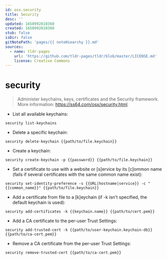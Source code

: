 ```yaml
---
id: osx.security
title: Security
desc: ''
updated: 1658992810360
created: 1658992810360
stub: false
isDir: false
gitNotePath: 'pages/{{ noteHiearchy }}.md'
sources:
  - name: tldr-pages
    url: 'https://github.com/tldr-pages/tldr/blob/master/LICENSE.md'
    license: Creative Commons
---
```

# security

> Administer keychains, keys, certificates and the Security framework.
> More information: <https://ss64.com/osx/security.html>.

- List all available keychains:

`security list-keychains`

- Delete a specific keychain:

`security delete-keychain {{path/to/file.keychain}}`

- Create a keychain:

`security create-keychain -p {{password}} {{path/to/file.keychain}}`

- Set a certificate to use with a website or [s]ervice by its [c]ommon name (fails if several certificates with the same common name exist):

`security set-identity-preference -s {{URL|hostname|service}} -c "{{common_name}}" {{path/to/file.keychain}}`

- Add a certificate from file to a [k]eychain (if -k isn't specified, the default keychain is used):

`security add-certificates -k {{keychain.name}} {{path/to/cert.pem}}`

- Add a CA certificate to the per-user Trust Settings:

`security add-trusted-cert -k {{path/to/user-keychain.keychain-db}} {{path/to/ca-cert.pem}}`

- Remove a CA certificate from the per-user Trust Settings:

`security remove-trusted-cert {{path/to/ca-cert.pem}}`

